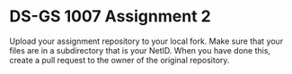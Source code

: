 DS-GS 1007 Assignment 2
=======================

Upload your assignment repository to your local fork.
Make sure that your files are in a subdirectory that is your NetID.
When you have done this, create a pull request to the owner of the original repository.
